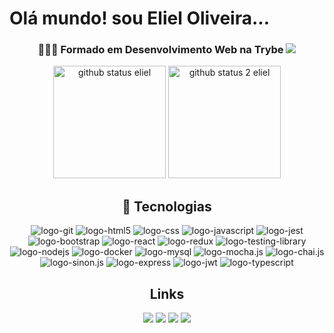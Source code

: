 <h1> Olá mundo! sou Eliel Oliveira...</h1>

<div align="center">  
  <h3>👨🏻‍💻 Formado em Desenvolvimento Web na Trybe <img src="https://geps.dev/progress/100" /></h3>
  <img height="180em" src="https://github-readme-stats.vercel.app/api?username=eliel-oliveira&theme=react" alt="github status eliel"/>
  <img height="180em" src="https://github-readme-stats.vercel.app/api/top-langs/?username=eliel-oliveira&theme=react" alt ="github status 2 eliel" />  
</div>

<div align="center">
<h2>📡 Tecnologias</h2>
<img src="https://img.shields.io/badge/GIT-E44C30?style=for-the-badge&logo=git&logoColor=white" alt="logo-git"/>
<img src="https://img.shields.io/badge/HTML5-E34F26?style=for-the-badge&logo=html5&logoColor=white" alt="logo-html5"/>
<img src="https://img.shields.io/badge/CSS3-1572B6?style=for-the-badge&logo=css3&logoColor=white" alt="logo-css"/>
<img src="https://img.shields.io/badge/JavaScript-F7DF1E?style=for-the-badge&logo=javascript&logoColor=black" alt="logo-javascript"/>
<img src="https://camo.githubusercontent.com/5ec7b7ed343219da6b2213349bacdc389803950b5298464b35e76f7ab6ccf27d/68747470733a2f2f696d672e736869656c64732e696f2f62616467652f4a6573742d4332313332353f7374796c653d666f722d7468652d6261646765266c6f676f3d6a657374266c6f676f436f6c6f723d7768697465" alt="logo-jest"/>
<img src="https://img.shields.io/badge/Bootstrap-563D7C?style=for-the-badge&logo=bootstrap&logoColor=white" alt="logo-bootstrap"/>
<img src="https://img.shields.io/badge/React-20232A?style=for-the-badge&logo=react&logoColor=61DAFB" alt="logo-react"/>
<img src="https://img.shields.io/badge/Redux-593D88?style=for-the-badge&logo=redux&logoColor=white" alt="logo-redux"/>
<img src="https://img.shields.io/badge/testing%20library-323330?style=for-the-badge&logo=testing-library&logoColor=red" alt="logo-testing-library"/>
<img src="https://img.shields.io/badge/Node.js-43853D?style=for-the-badge&logo=node.js&logoColor=white" alt="logo-nodejs"/>
<img src="https://camo.githubusercontent.com/b54d2e6bf5f15ddf3dd884b7d1bf21c7d5cc8798d119d74a6538c1a1b583a49b/68747470733a2f2f696d672e736869656c64732e696f2f62616467652f446f636b65722d3234393645443f7374796c653d666f722d7468652d6261646765266c6f676f3d646f636b6572266c6f676f436f6c6f723d7768697465" alt="logo-docker"/>
<img src="https://img.shields.io/badge/MySQL-00000F?style=for-the-badge&logo=mysql&logoColor=white" alt="logo-mysql"/>
<img src="https://img.shields.io/badge/mocha.js-323330?style=for-the-badge&logo=mocha&logoColor=Brown" alt="logo-mocha.js"/>
<img src="https://img.shields.io/badge/chai.js-323330?style=for-the-badge&logo=chai&logoColor=red" alt="logo-chai.js"/>
<img src="https://img.shields.io/badge/sinon.js-323330?style=for-the-badge&logo=sinon" alt="logo-sinon.js"/>
<img src="https://camo.githubusercontent.com/7f73136d92799b19be179d1ed87b461120c35ed917c7d5ab59a7606209da7bd3/68747470733a2f2f696d672e736869656c64732e696f2f62616467652f457870726573732e6a732d3030303030303f7374796c653d666f722d7468652d6261646765266c6f676f3d65787072657373266c6f676f436f6c6f723d7768697465" alt="logo-express"/>
<img src="https://camo.githubusercontent.com/92407fc26e09271d8137b8aaf1585b266f04046b96f1564dfe5a69f146e21301/68747470733a2f2f696d672e736869656c64732e696f2f62616467652f4a57542d3030303030303f7374796c653d666f722d7468652d6261646765266c6f676f3d4a534f4e253230776562253230746f6b656e73266c6f676f436f6c6f723d7768697465" alt="logo-jwt" />
<img src="https://img.shields.io/badge/TypeScript-007ACC?style=for-the-badge&logo=typescript&logoColor=white" alt="logo-typescript"/>
</div>

<div align="center">
<h2>Links</h2>
  <a href="https://www.youtube.com/channel/UC7KsOdRsIint4zl08eC-mGg" target="_blank"><img src="https://img.shields.io/badge/YouTube-FF0000?style=for-the-badge&logo=youtube&logoColor=white" target="_blank"></a>
  <a href="https://www.instagram.com/elieloliveira.dev" target="_blank"><img src="https://img.shields.io/badge/-Instagram-%23E4405F?style=for-the-badge&logo=instagram&logoColor=white" target="_blank"></a> 
  <a href = "mailto:elielsjc@hotmail.com"><img src="https://img.shields.io/badge/Microsoft_Outlook-0078D4?style=for-the-badge&logo=microsoft-outlook&logoColor=white" target="_blank"></a>
  <a href="https://www.linkedin.com/in/elieloliveira-dev/" target="_blank"><img src="https://img.shields.io/badge/-LinkedIn-%230077B5?style=for-the-badge&logo=linkedin&logoColor=white" target="_blank"></a>  
<!--  <img src="https://github.com/eliel-oliveira/eliel-oliveira/blob/output/github-contribution-grid-snake.svg" alt="snake animation" /> -->
  
</div>
